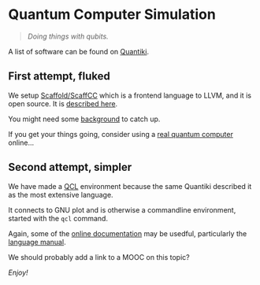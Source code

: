 # Quantum Computer Simulation

> *Doing things with qubits.*

A list of software can be found on
[Quantiki](https://quantiki.org/wiki/list-qc-simulators).

## First attempt, fluked

We setup
[Scaffold/ScaffCC](https://github.com/epiqc/ScaffCC)
which is a frontend language to LLVM, and it is open source.
It is
[described here](https://www.cs.princeton.edu/research/techreps/TR-934-12).

You might need some
[background](https://quantumexperience.ng.bluemix.net/qx/tutorial?sectionId=beginners-guide&page=introduction)
to catch up.

If you get your things going, consider using a
[real quantum computer](https://www.research.ibm.com/ibm-q/)
online...


## Second attempt, simpler

We have made a
[QCL](http://tph.tuwien.ac.at/~oemer/qcl.html)
environment because the same Quantiki described it as the most extensive language.

It connects to GNU plot and is otherwise a commandline environment, started with the `qcl` command.

Again, some of the
[online documentation](http://tph.tuwien.ac.at/~oemer/qcl.html#doc)
may be usedful, particularly the
[language manual](http://tph.tuwien.ac.at/~oemer/doc/quprog.pdf).

We should probably add a link to a MOOC on this topic?


*Enjoy!*
